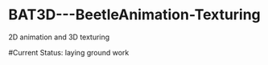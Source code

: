 # BAT3D---BeetleAnimation-Texturing
2D animation and 3D texturing

#Current Status: laying ground work
